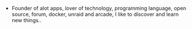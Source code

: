 - Founder of alot apps, lover of technology, programming language, open source, forum, docker, unraid and arcade, I like to discover and learn new things..
  <br>







































































































































































































































